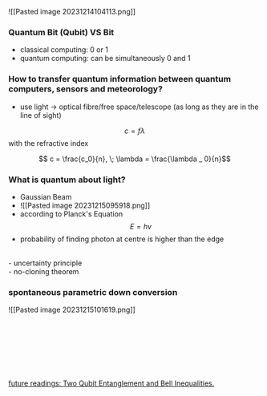 ![[Pasted image 20231214104113.png]]

### Quantum Bit (Qubit) VS Bit
- classical computing: 0 or 1
- quantum computing: can be simultaneously 0 and 1

### How to transfer quantum information between quantum computers, sensors and meteorology?
- use light -> optical fibre/free space/telescope (as long as they are in the line of sight)

$$ c = f \lambda$$
with the refractive index

$$ c = \frac{c_0}{n}, \; \lambda = \frac{\lambda _ 0}{n}$$

### What is quantum about light?
- Gaussian Beam 
- ![[Pasted image 20231215095918.png]]
- according to Planck's Equation 
$$ E = hv $$
- probability of finding photon at centre is higher than the edge


<br>
- uncertainty principle <br>
- no-cloning theorem

<br>

### spontaneous parametric down conversion
![[Pasted image 20231215101619.png]]



<br><br><br><br><br><br>

[future readings: Two Qubit Entanglement and Bell Inequalities.](https://inst.eecs.berkeley.edu/~cs191/fa08/lectures/lecture2.pdf)


